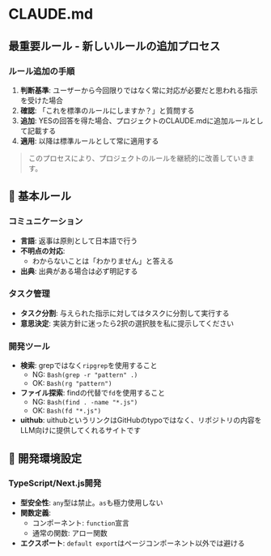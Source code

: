 # CLAUDE.md

## 最重要ルール - 新しいルールの追加プロセス

### ルール追加の手順

1. **判断基準**: ユーザーから今回限りではなく常に対応が必要だと思われる指示を受けた場合
2. **確認**: 「これを標準のルールにしますか？」と質問する
3. **追加**: YESの回答を得た場合、プロジェクトのCLAUDE.mdに追加ルールとして記載する
4. **適用**: 以降は標準ルールとして常に適用する

> このプロセスにより、プロジェクトのルールを継続的に改善していきます。

## 📜 基本ルール

### コミュニケーション

- **言語**: 返事は原則として日本語で行う
- **不明点の対応**:
  - わからないことは「わかりません」と答える
- **出典**: 出典がある場合は必ず明記する

### タスク管理

- **タスク分割**: 与えられた指示に対してはタスクに分割して実行する
- **意思決定**: 実装方針に迷ったら2択の選択肢を私に提示してください

### 開発ツール

- **検索**: grepではなく`ripgrep`を使用すること
  - NG: `Bash(grep -r "pattern" .)`
  - OK: `Bash(rg "pattern")`
- **ファイル探索**: findの代替で`fd`を使用すること
  - NG: `Bash(find . -name "*.js")`
  - OK: `Bash(fd "*.js")`
- **uithub**: uithubというリンクはGitHubのtypoではなく、リポジトリの内容をLLM向けに提供してくれるサイトです

## 🔧 開発環境設定

### TypeScript/Next.js開発

- **型安全性**: `any`型は禁止。`as`も極力使用しない
- **関数定義**:
  - コンポーネント: `function`宣言
  - 通常の関数: アロー関数
- **エクスポート**: `default export`はページコンポーネント以外では避ける
